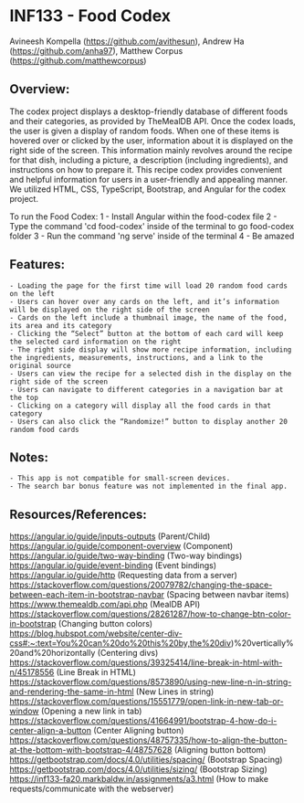# INF133 - Food Codex
Avineesh Kompella (https://github.com/avithesun), Andrew Ha (https://github.com/anha97), Matthew Corpus (https://github.com/matthewcorpus)

## Overview: 
The codex project displays a desktop-friendly database of different foods and their categories, as provided by TheMealDB API. Once the codex loads, the user is given a display of random foods. When one of these items is hovered over or clicked by the user, information about it is displayed on the right side of the screen. This information mainly revolves around the recipe for that dish, 
including a picture, a description (including ingredients), and instructions on how to prepare it. This recipe codex provides convenient and helpful information for users in a user-friendly and appealing manner. We utilized HTML, CSS, TypeScript, Bootstrap, and Angular for the codex project.


To run the Food Codex:
    1 - Install Angular within the food-codex file
    2 - Type the command 'cd food-codex' inside of the terminal to go food-codex folder
    3 - Run the command 'ng serve' inside of the terminal
    4 - Be amazed

## Features:
    - Loading the page for the first time will load 20 random food cards on the left
    - Users can hover over any cards on the left, and it’s information will be displayed on the right side of the screen
    - Cards on the left include a thumbnail image, the name of the food, its area and its category
    - Clicking the “Select” button at the bottom of each card will keep the selected card information on the right
    - The right side display will show more recipe information, including the ingredients, measurements, instructions, and a link to the original source
    - Users can view the recipe for a selected dish in the display on the right side of the screen
    - Users can navigate to different categories in a navigation bar at the top
    - Clicking on a category will display all the food cards in that category
    - Users can also click the “Randomize!” button to display another 20 random food cards

## Notes:
    - This app is not compatible for small-screen devices. 
    - The search bar bonus feature was not implemented in the final app.

## Resources/References:
https://angular.io/guide/inputs-outputs (Parent/Child)
https://angular.io/guide/component-overview (Component)
https://angular.io/guide/two-way-binding (Two-way bindings)
https://angular.io/guide/event-binding (Event bindings)
https://angular.io/guide/http (Requesting data from a server)
https://stackoverflow.com/questions/20079782/changing-the-space-between-each-item-in-bootstrap-navbar (Spacing between navbar items)
https://www.themealdb.com/api.php (MealDB API)
https://stackoverflow.com/questions/28261287/how-to-change-btn-color-in-bootstrap (Changing button colors)
https://blog.hubspot.com/website/center-div-css#:~:text=You%20can%20do%20this%20by,the%20div)%20vertically%20and%20horizontally (Centering divs)
https://stackoverflow.com/questions/39325414/line-break-in-html-with-n/45178556 (Line Break in HTML)
https://stackoverflow.com/questions/8573890/using-new-line-n-in-string-and-rendering-the-same-in-html (New Lines in string)
https://stackoverflow.com/questions/15551779/open-link-in-new-tab-or-window (Opening a new link in tab)
https://stackoverflow.com/questions/41664991/bootstrap-4-how-do-i-center-align-a-button (Center Aligning button)
https://stackoverflow.com/questions/48757335/how-to-align-the-button-at-the-bottom-with-bootstrap-4/48757628 (Aligning button bottom)
https://getbootstrap.com/docs/4.0/utilities/spacing/ (Bootstrap Spacing)
https://getbootstrap.com/docs/4.0/utilities/sizing/ (Bootstrap Sizing)
https://inf133-fa20.markbaldw.in/assignments/a3.html (How to make requests/communicate with the webserver)
